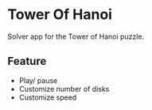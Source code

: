 # Tower Of Hanoi
Solver app for the Tower of Hanoi puzzle.

## Feature
* Play/ pause 
* Customize number of disks
* Customize speed
